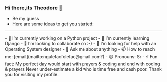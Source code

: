 ### Hi there,its Theodore 👋
* Be my guess
* Here are some ideas to get you started:
<hr>
- 🔭 I’m currently working on a Python project
- 🌱 I’m currently learning Django
- 👯 I’m looking to collaborate on :-)
- 🤔 I’m looking for help with an Operating System designer
- 💬 Ask me about anything
- 📫 How to reach me:  [email](mailto:ngulefacfolefac@gmail.com?)
- 😄 Pronouns: Sr
- ⚡ Fun fact: My perfect day would start with prayers & coding and end with coding & prayers
Never under-estimate a kid who is time free and cash poor.
Thank you for visiting my profile.


